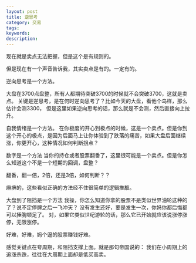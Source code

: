 ```yaml
---
layout: post
title: 逆思考
category: 交易
tags: 
keywords: 
description: 
---
```





现在就是卖点无法把握，但是这个是有规则的。

但是现在有一个声音告诉我，其实卖点是有的。一定有的。

逆向思考是一个方法。

大盘在3700点盘整，所有人都期待突破3700的时候就不会突破3700，这就是卖点。
关键是逆思考，是在何时逆向思考了？比如今天的大盘，看他个鸟样，那么估计会测3300，
但是这里如果逆向思考的话，那么就是不会测，然后直接向上拉升。

自我情绪是一个方法。
在你极度的开心到极点的时候，这是一个卖点。但是你到这个开心的极点，是因为后面马上让你体验到了跌落的痛苦，如果大盘后面继续涨，你更开心，这种情况如何判断拐点？

数字是一个方法
当你的持仓或者股票翻番了，这里很可能是一个卖点。但是你怎么知道这个不是一个短期的回调，盘整？

翻番，翻一倍，2倍，还是3倍，如何判断？？

麻痹的，这些看似正确的方法经不住很简单的逻辑推敲。

大盘到了阻挡是一个方法
我操，你怎么知道你拿的股票不是类似世界油轮这种的了？说不定停牌之后一飞冲天？
没有发生还好，要是发生一次，你妈你都后悔都可以捶胸顿足了。
对，如果它类似世纪游轮的话，那么它已开始就应该说涨停涨停，无限涨停。

好难，好难，妈个逼的股票赚钱好难。

感觉关键点在夸周期，和阻挡支撑上面。就是那句帝国说的：
我们在小周期上的追涨杀跌，往往在大周期上面却是低买高卖。



